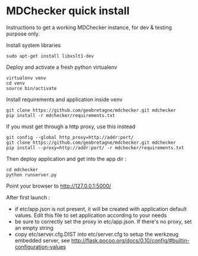MDChecker quick install
===============

Instructions to get a working MDChecker instance, for dev & testing purpose only.

Install system libraries

```
sudo apt-get install libxslt1-dev
```

Deploy and activate a fresh python virtualenv

```
virtualenv venv
cd venv
source bin/activate
```

Install requirements and application inside venv

```
git clone https://github.com/geobretagne/mdchecker.git mdchecker
pip install -r mdchecker/requirements.txt
```

If you must get through a http proxy, use this instead

```
git config --global http_proxy=http://addr:port/ 
git clone https://github.com/geobretagne/mdchecker.git mdchecker
pip install --proxy=http://addr:port/ -r mdchecker/requirements.txt
```

Then deploy application and get into the app dir :

```
cd mdchecker
python runserver.py
```

Point your browser to http://127.0.0.1:5000/

After first launch :

* if etc/app.json is not present, it will be created with application default values. Edit this file to set application according to your needs
* be sure to correctly set the proxy  in etc/app.json. If there's no proxy, set an empty string
* copy etc/server.cfg.DIST into etc/server.cfg to setup the werkzeug embedded server, see http://flask.pocoo.org/docs/0.10/config/#builtin-configuration-values
